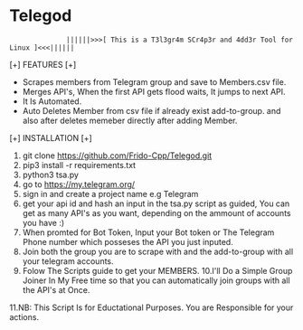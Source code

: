 # Telegod
                  ||||||>>>[ This is a T3l3gr4m SCr4p3r and 4dd3r Tool for Linux ]<<<||||||

  [+] FEATURES [+]
- Scrapes members from Telegram group and save to Members.csv file.
- Merges API's, When the first API gets flood waits, It jumps to next API.
- It Is Automated.
- Auto Deletes Member from csv file if already exist add-to-group. and also after deletes memeber directly after adding Member.

[+] INSTALLATION [+]

1. git clone https://github.com/Frido-Cpp/Telegod.git 
2. pip3 install -r requirements.txt
3. python3 tsa.py
4. go to https://my.telegram.org/ 
5. sign in and create a project name e.g Telegram
6. get your api id and hash an input in the tsa.py script as guided, You can get as many API's as you want, depending on the ammount of accounts you have :)
7. When promted for Bot Token, Input your Bot token or The Telegram Phone number which posseses the API you just inputed.
8. Join both the group you are to scrape with and the add-to-group with all your telegram accounts.
9. Folow The Scripts guide to get your MEMBERS.
10.I'll Do a Simple Group Joiner In My Free time so that you can automatically join groups with all the API's at Once.

 11.NB: This Script Is for Eductational Purposes. You are Responsible for your actions.
